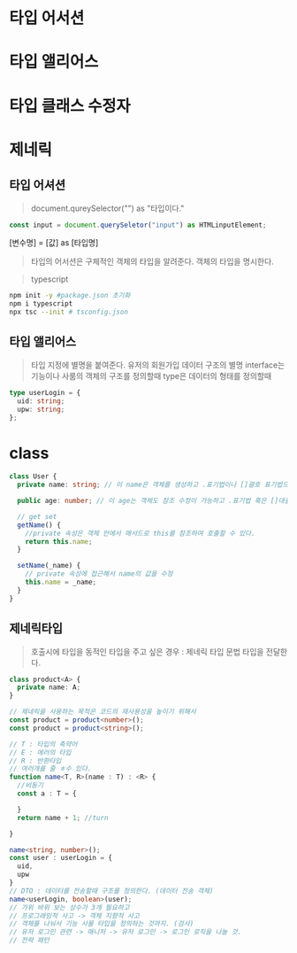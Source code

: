# 타입 어서션

# 타입 앨리어스

# 타입 클래스 수정자

# 제네릭

## 타입 어셔션

> document.qureySelector("") as "타입이다."

```ts
const input = document.querySeletor("input") as HTMLinputElement;
```

[변수명] = [값] as [타입명]

> 타입의 어서션은 구체적인 객체의 타입을 알려준다. 객체의 타입을 명시한다.

> typescript

```sh
npm init -y #package.json 초기화
npm i typescript
npx tsc --init # tsconfig.json
```

## 타입 앨리어스

> 타입 지정에 별명을 붙여준다.
> 유저의 회원가입 데이터 구조의 별명
> interface는 기능이나 사룸의 객체의 구조를 정의할때
> type은 데이터의 형태를 정의할때

```ts
type userLogin = {
  uid: string;
  upw: string;
};
```

# class

```ts
class User {
  private name: string; // 이 name은 객체를 생성하고 .표기법이나 []괄호 표기법으로 접근이 불가능하다. 직접  참조할 수 없게 만든다. // 다른 작업자나 아니면 혹여나 의도치 않게 변경 될 경우를 고려하여 직접 참조 혹은 수정이 불가능 하다. 객체안에서 수정이 가능하다.

  public age: number; // 이 age는 객체도 참조 수정이 가능하고 .표기법 혹은 []대괄호 표기법으로 접근이 가능하다. // 어느 순간 manager까지 우리가 유저를 관리하거나 하다보면 값을 풀어야 하는 상황이 생기기도 한다. 객체 지향적으로 프로그래밍을 하다가 어쩔 수 없을때

  // get set
  getName() {
    //private 속성은 객체 안에서 매서드로 this를 참조하여 호출할 수 있다.
    return this.name;
  }

  setName(_name) {
    // private 속성에 접근해서 name의 값을 수정
    this.name = _name;
  }
}
```

## 제네릭타입

> 호출시에 타입을 동적인 타입을 주고 싶은 경우
> <T> : 제네릭 타입 문법
> 타입을 전달한다.

```ts
class product<A> {
  private name: A;
}

// 제네릭을 사용하는 목적은 코드의 재사용성을 높이기 위해서
const product = product<number>();
const product = product<string>();

// T : 타입의 축약어
// E : 에러의 타입
// R : 반환타입
// 여러개를 줄 ㅎ수 있다.
function name<T, R>(name : T) : <R> {
  //비동기
  const a : T = {

  }
  return name + 1; //turn

}

name<string, number>();
const user : userLogin = {
  uid,
  upw
}
// DTO : 데이터를 전송할때 구조를 정의한다. (데이터 전송 객체)
name<userLogin, boolean>(user);
// 가위 바위 보는 상수가 3개 필요하고
// 프로그래밍적 사고 -> 객체 지향적 사고
// 객체를 나눠서 기능 사물 타입을 정의하는 것까지. (검사)
// 유저 로그인 관련 -> 매니저 -> 유저 로그인 -> 로그인 로직을 나눌 것.
// 전략 패턴
```
